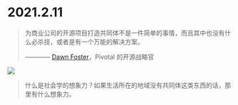 # 2021.2.11

> 为商业公司的开源项目打造共同体不是一件简单的事情，而且其中也没有什么必杀技，或者是有一个万能的解决方案。
>
> ———— [Dawn Foster](https://fosdem.org/2020/schedule/speaker/dawn_foster/)，Pivotal 的开源战略官

![](https://storage.needpix.com/rsynced_images/teamwork-153252_1280.png)

> 什么是社会学的想象力？如果生活所在的地域没有共同体这类东西的话，那里有什么想象力。